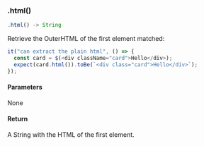 ### .html()

```js
.html() -> String
```

Retrieve the OuterHTML of the first element matched:

```js
it("can extract the plain html", () => {
  const card = $(<div className="card">Hello</div>);
  expect(card.html()).toBe(`<div class="card">Hello</div>`);
});
```

#### Parameters

None

#### Return

A String with the HTML of the first element.
